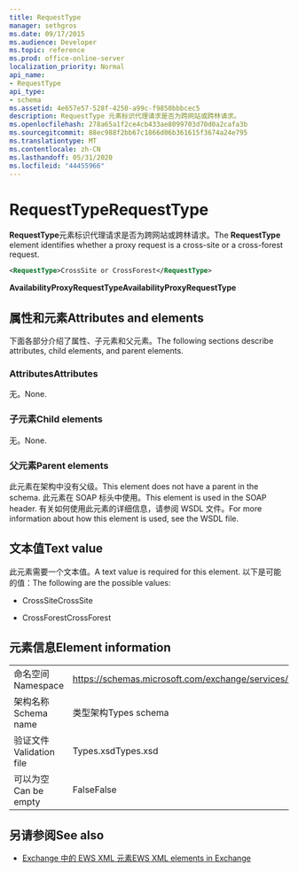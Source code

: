 ```yaml
---
title: RequestType
manager: sethgros
ms.date: 09/17/2015
ms.audience: Developer
ms.topic: reference
ms.prod: office-online-server
localization_priority: Normal
api_name:
- RequestType
api_type:
- schema
ms.assetid: 4e657e57-528f-4250-a99c-f9850bbbcec5
description: RequestType 元素标识代理请求是否为跨网站或跨林请求。
ms.openlocfilehash: 278a65a1f2ce4cb433ae8099703d70d0a2cafa3b
ms.sourcegitcommit: 88ec988f2bb67c1866d06b361615f3674a24e795
ms.translationtype: MT
ms.contentlocale: zh-CN
ms.lasthandoff: 05/31/2020
ms.locfileid: "44455966"
---
```

# <a name="requesttype"></a><span data-ttu-id="f218b-103">RequestType</span><span class="sxs-lookup"><span data-stu-id="f218b-103">RequestType</span></span>

<span data-ttu-id="f218b-104">**RequestType**元素标识代理请求是否为跨网站或跨林请求。</span><span class="sxs-lookup"><span data-stu-id="f218b-104">The **RequestType** element identifies whether a proxy request is a cross-site or a cross-forest request.</span></span> 
  
```xml
<RequestType>CrossSite or CrossForest</RequestType>
```

 <span data-ttu-id="f218b-105">**AvailabilityProxyRequestType**</span><span class="sxs-lookup"><span data-stu-id="f218b-105">**AvailabilityProxyRequestType**</span></span>
## <a name="attributes-and-elements"></a><span data-ttu-id="f218b-106">属性和元素</span><span class="sxs-lookup"><span data-stu-id="f218b-106">Attributes and elements</span></span>

<span data-ttu-id="f218b-107">下面各部分介绍了属性、子元素和父元素。</span><span class="sxs-lookup"><span data-stu-id="f218b-107">The following sections describe attributes, child elements, and parent elements.</span></span>
  
### <a name="attributes"></a><span data-ttu-id="f218b-108">Attributes</span><span class="sxs-lookup"><span data-stu-id="f218b-108">Attributes</span></span>

<span data-ttu-id="f218b-109">无。</span><span class="sxs-lookup"><span data-stu-id="f218b-109">None.</span></span>
  
### <a name="child-elements"></a><span data-ttu-id="f218b-110">子元素</span><span class="sxs-lookup"><span data-stu-id="f218b-110">Child elements</span></span>

<span data-ttu-id="f218b-111">无。</span><span class="sxs-lookup"><span data-stu-id="f218b-111">None.</span></span>
  
### <a name="parent-elements"></a><span data-ttu-id="f218b-112">父元素</span><span class="sxs-lookup"><span data-stu-id="f218b-112">Parent elements</span></span>

<span data-ttu-id="f218b-113">此元素在架构中没有父级。</span><span class="sxs-lookup"><span data-stu-id="f218b-113">This element does not have a parent in the schema.</span></span> <span data-ttu-id="f218b-114">此元素在 SOAP 标头中使用。</span><span class="sxs-lookup"><span data-stu-id="f218b-114">This element is used in the SOAP header.</span></span> <span data-ttu-id="f218b-115">有关如何使用此元素的详细信息，请参阅 WSDL 文件。</span><span class="sxs-lookup"><span data-stu-id="f218b-115">For more information about how this element is used, see the WSDL file.</span></span>
  
## <a name="text-value"></a><span data-ttu-id="f218b-116">文本值</span><span class="sxs-lookup"><span data-stu-id="f218b-116">Text value</span></span>

<span data-ttu-id="f218b-117">此元素需要一个文本值。</span><span class="sxs-lookup"><span data-stu-id="f218b-117">A text value is required for this element.</span></span> <span data-ttu-id="f218b-118">以下是可能的值：</span><span class="sxs-lookup"><span data-stu-id="f218b-118">The following are the possible values:</span></span>
  
- <span data-ttu-id="f218b-119">CrossSite</span><span class="sxs-lookup"><span data-stu-id="f218b-119">CrossSite</span></span>
    
- <span data-ttu-id="f218b-120">CrossForest</span><span class="sxs-lookup"><span data-stu-id="f218b-120">CrossForest</span></span>
    
## <a name="element-information"></a><span data-ttu-id="f218b-121">元素信息</span><span class="sxs-lookup"><span data-stu-id="f218b-121">Element information</span></span>

|||
|:-----|:-----|
|<span data-ttu-id="f218b-122">命名空间</span><span class="sxs-lookup"><span data-stu-id="f218b-122">Namespace</span></span>  <br/> |https://schemas.microsoft.com/exchange/services/2006/types  <br/> |
|<span data-ttu-id="f218b-123">架构名称</span><span class="sxs-lookup"><span data-stu-id="f218b-123">Schema name</span></span>  <br/> |<span data-ttu-id="f218b-124">类型架构</span><span class="sxs-lookup"><span data-stu-id="f218b-124">Types schema</span></span>  <br/> |
|<span data-ttu-id="f218b-125">验证文件</span><span class="sxs-lookup"><span data-stu-id="f218b-125">Validation file</span></span>  <br/> |<span data-ttu-id="f218b-126">Types.xsd</span><span class="sxs-lookup"><span data-stu-id="f218b-126">Types.xsd</span></span>  <br/> |
|<span data-ttu-id="f218b-127">可以为空</span><span class="sxs-lookup"><span data-stu-id="f218b-127">Can be empty</span></span>  <br/> |<span data-ttu-id="f218b-128">False</span><span class="sxs-lookup"><span data-stu-id="f218b-128">False</span></span>  <br/> |
   
## <a name="see-also"></a><span data-ttu-id="f218b-129">另请参阅</span><span class="sxs-lookup"><span data-stu-id="f218b-129">See also</span></span>



- [<span data-ttu-id="f218b-130">Exchange 中的 EWS XML 元素</span><span class="sxs-lookup"><span data-stu-id="f218b-130">EWS XML elements in Exchange</span></span>](ews-xml-elements-in-exchange.md)

